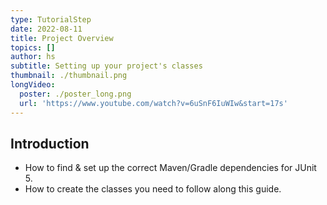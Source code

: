 ```yaml
---
type: TutorialStep
date: 2022-08-11
title: Project Overview
topics: []
author: hs
subtitle: Setting up your project's classes
thumbnail: ./thumbnail.png
longVideo:
  poster: ./poster_long.png
  url: 'https://www.youtube.com/watch?v=6uSnF6IuWIw&start=17s'
---
```


## Introduction

* How to find & set up the correct Maven/Gradle dependencies for JUnit 5.
* How to create the classes you need to follow along this guide.
